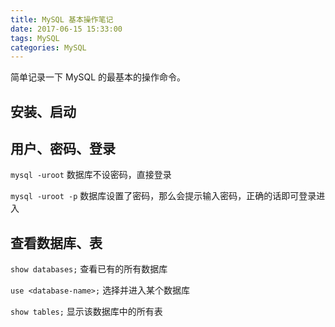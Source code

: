 ```yaml
---
title: MySQL 基本操作笔记
date: 2017-06-15 15:33:00
tags: MySQL
categories: MySQL
---
```


简单记录一下 MySQL 的最基本的操作命令。

<!-- more -->

## 安装、启动


## 用户、密码、登录

`mysql -uroot`  数据库不设密码，直接登录

`mysql -uroot -p`  数据库设置了密码，那么会提示输入密码，正确的话即可登录进入


## 查看数据库、表

`show databases;`  查看已有的所有数据库

`use <database-name>;`  选择并进入某个数据库

`show tables;`  显示该数据库中的所有表

